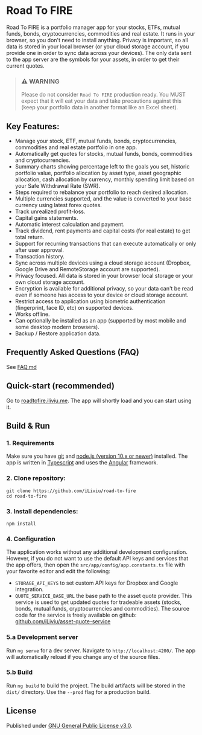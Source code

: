 # Road To FIRE
Road To FIRE is a portfolio manager app for your stocks, ETFs, mutual funds, bonds, cryptocurrencies, commodities and real estate. It runs in your browser, so you don't need to install anything. Privacy is important, so all data is stored in your local browser (or your cloud storage account, if you provide one in order to sync data across your devices). The only data sent to the app server are the symbols for your assets, in order to get their current quotes.

> ### :warning: WARNING
> Please do not consider `Road To FIRE` production ready. You MUST expect that it will eat your data and take precautions against this (keep your portfolio data in another format like an Excel sheet).

## Key Features:
* Manage your stock, ETF, mutual funds, bonds, cryptocurrencies, commodities and real estate portfolio in one app. 
* Automatically get quotes for stocks, mutual funds, bonds, commodities and cryptocurrencies.
* Summary charts showing percentage left to the goals you set, historic portfolio value, portfolio allocation by asset type, asset geographic allocation, cash allocation by currency, monthly spending limit based on your Safe Withdrawal Rate (SWR).
* Steps required to rebalance your portfolio to reach desired allocation.
* Multiple currencies supported, and the value is converted to your base currency using latest forex quotes.
* Track unrealized profit-loss.
* Capital gains statements.
* Automatic interest calculation and payment.
* Track dividend, rent payments and capital costs (for real estate) to get total return.
* Support for recurring transactions that can execute automatically or only after user approval.
* Transaction history.
* Sync across multiple devices using a cloud storage account (Dropbox, Google Drive and RemoteStorage account are supported).
* Privacy focused. All data is stored in your browser local storage or your own cloud storage account. 
* Encryption is available for additional privacy, so your data can't be read even if someone has access to your device or cloud storage account.
* Restrict access to application using biometric authentication (fingerprint, face ID, etc) on supported devices.
* Works offline.
* Can optionally be installed as an app (supported by most mobile and some desktop modern browsers).
* Backup / Restore application data.

## Frequently Asked Questions (FAQ)
See [FAQ.md](FAQ.md)

## Quick-start (recommended)
Go to [roadtofire.iliviu.me](https://roadtofire.iliviu.me). The app will shortly load and you can start using it.

## Build & Run
### 1. Requirements
Make sure you have [git](https://git-scm.com/) and [node.js (version 10.x or newer)](https://nodejs.org/) installed. The app is written in [Typescript](https://www.typescriptlang.org/) and uses the [Angular](https://angular.io/) framework.

### 2. Clone repository:
```
git clone https://github.com/iLiviu/road-to-fire
cd road-to-fire
```

### 3. Install dependencies:
```
npm install
```

### 4. Configuration
The application works without any additional development configuration. However, if you do not want to use the default API keys and services that the app offers, then open the `src/app/config/app.constants.ts` file with your favorite editor and edit the following:
* `STORAGE_API_KEYS` to set custom API keys for Dropbox and Google integration. 
* `QUOTE_SERVICE_BASE_URL` the base path to the asset quote provider. This service is used to get updated quotes for tradeable assets (stocks, bonds, mutual funds, cryptocurrencies and commodities). The source code for the service is freely available on github: [github.com/iLiviu/asset-quote-service](https://github.com/iLiviu/asset-quote-service)

### 5.a Development server

Run `ng serve` for a dev server. Navigate to `http://localhost:4200/`. The app will automatically reload if you change any of the source files.

### 5.b Build

Run `ng build` to build the project. The build artifacts will be stored in the `dist/` directory. Use the `--prod` flag for a production build.

## License
Published under [GNU General Public License v3.0](https://www.gnu.org/licenses/gpl-3.0.en.html).